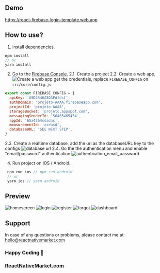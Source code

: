## Demo

https://react-firebase-login-template.web.app

## How to use?

1. Install dependencies.

```js
npm install
// or
yarn install
```

2. Go to the [Firebase Console](https://console.firebase.google.com/), 
2.1. Create a project
2.2. Create a web app, 
![Create a web app](https://hackultura.s3.amazonaws.com/Public/boramexer_screenshots/1.png)
get the credentials, replace `FIREBASE_CONFIG` on `src/core/config.js`
```js
export const FIREBASE_CONFIG = {
  apiKey: 'ASD4546ASDAFdfdsf',
  authDomain: 'projeto-AAAA.firebaseapp.com',
  projectId: 'projeto-AAAA',
  storageBucket: 'projeto.appspot.com',
  messagingSenderId: '56465465454',
  appId: '65a4564sdadas',
  measurementId: 'asdasd',
  databaseURL: 'SEE NEXT STEP',
}
```
2.3. Create a realtime database, add the uri as the databaseURL key to the configs
![database url](s3://hackultura/Public/boramexer_screenshots/2.png)
2.4. Go the the authentication menu and enable "email/password" authentication
![authentication_email_password](s3://hackultura/Public/boramexer_screenshots/3.png)


4. Run project on iOS / Android.

```js
 npm run ios // npm run android
 // or
 yarn ios // yarn android
```

## Preview

![homescreen](https://raw.githubusercontent.com/venits/react-native-market/master/assets/firebase-login-template/homescreen.png)
![login](https://raw.githubusercontent.com/venits/react-native-market/master/assets/firebase-login-template/login.png)
![register](https://raw.githubusercontent.com/venits/react-native-market/master/assets/firebase-login-template/register.png)
![forgot](https://raw.githubusercontent.com/venits/react-native-market/master/assets/firebase-login-template/forgot.png)
![dashboard](https://raw.githubusercontent.com/venits/react-native-market/master/assets/firebase-login-template/dashboard.png)

## Support

In case of any questions or problems, please contact me at:
[hello@reactnativemarket.com](mailto:hello@reactnativemarket.com)

### Happy Coding 🚀

### [ReactNativeMarket.com](http://reactnativemarket.com/)
